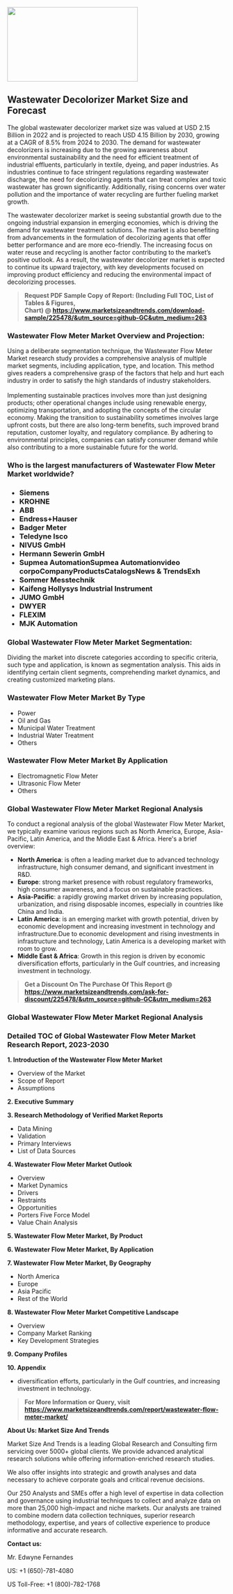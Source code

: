 <p><img class="alignnone size-medium wp-image-20088" src="https://ffe5etoiles.com/wp-content/uploads/2024/12/MST1-300x171.png" alt="" width="300" height="171" /></p><h2>Wastewater Decolorizer Market Size and Forecast</h2><p>The global wastewater decolorizer market size was valued at USD 2.15 Billion in 2022 and is projected to reach USD 4.15 Billion by 2030, growing at a CAGR of 8.5% from 2024 to 2030. The demand for wastewater decolorizers is increasing due to the growing awareness about environmental sustainability and the need for efficient treatment of industrial effluents, particularly in textile, dyeing, and paper industries. As industries continue to face stringent regulations regarding wastewater discharge, the need for decolorizing agents that can treat complex and toxic wastewater has grown significantly. Additionally, rising concerns over water pollution and the importance of water recycling are further fueling market growth.</p><p>The wastewater decolorizer market is seeing substantial growth due to the ongoing industrial expansion in emerging economies, which is driving the demand for wastewater treatment solutions. The market is also benefiting from advancements in the formulation of decolorizing agents that offer better performance and are more eco-friendly. The increasing focus on water reuse and recycling is another factor contributing to the market’s positive outlook. As a result, the wastewater decolorizer market is expected to continue its upward trajectory, with key developments focused on improving product efficiency and reducing the environmental impact of decolorizing processes.</p></p><blockquote id="" class=""><strong>Request PDF Sample Copy of Report: (Including Full TOC, List of Tables &amp; Figures, Chart)&nbsp;@&nbsp;<strong><a href="https://www.marketsizeandtrends.com/download-sample/225478/&utm_source=github-GC&utm_medium=263" target="_blank">https://www.marketsizeandtrends.com/download-sample/225478/&utm_source=github-GC&utm_medium=263</a></strong></strong></blockquote><h3 id="" class="">Wastewater Flow Meter Market&nbsp;Overview and Projection:</h3><p id="" class="">Using a deliberate segmentation technique, the Wastewater Flow Meter Market research study provides a comprehensive analysis of multiple market segments, including application, type, and location. This method gives readers a comprehensive grasp of the factors that help and hurt each industry in order to satisfy the high standards of industry stakeholders. <br /> <br />Implementing sustainable practices involves more than just designing products; other operational changes include using renewable energy, optimizing transportation, and adopting the concepts of the circular economy. Making the transition to sustainability sometimes involves large upfront costs, but there are also long-term benefits, such improved brand reputation, customer loyalty, and regulatory compliance. By adhering to environmental principles, companies can satisfy consumer demand while also contributing to a more sustainable future for the world.</p><h3 id="" class="">Who is the largest manufacturers of&nbsp;Wastewater Flow Meter Market worldwide?</h3><h3 class=""><p><ul><li>Siemens </li><li> KROHNE </li><li> ABB </li><li> Endress+Hauser </li><li> Badger Meter </li><li> Teledyne Isco </li><li> NIVUS GmbH </li><li> Hermann Sewerin GmbH </li><li> Supmea AutomationSupmea Automationvideo corpoCompanyProductsCatalogsNews & TrendsExh </li><li> Sommer Messtechnik </li><li> Kaifeng Hollysys Industrial Instrument </li><li> JUMO GmbH </li><li> DWYER </li><li> FLEXIM </li><li> MJK Automation</li></ul></p></h3><h3 id="" class="">Global&nbsp;Wastewater Flow Meter Market Segmentation:</h3><p id="" class="">Dividing the market into discrete categories according to specific criteria, such type and application, is known as segmentation analysis. This aids in identifying certain client segments, comprehending market dynamics, and creating customized marketing plans.</p><h3 id="" class="">Wastewater Flow Meter Market&nbsp;By Type</h3><p><p><ul><li>Power</li><li> Oil and Gas</li><li> Municipal Water Treatment</li><li> Industrial Water Treatment</li><li> Others</p></li></ul></p></p><h3 id="" class="">Wastewater Flow Meter Market&nbsp;By Application</h3><p class=""><p><ul><li>Electromagnetic Flow Meter</li><li> Ultrasonic Flow Meter</li><li> Others</li></ul></p></p><h3 id="" class="">Global Wastewater Flow Meter Market Regional Analysis</h3><p id="" class="">To conduct a regional analysis of the global Wastewater Flow Meter Market, we typically examine various regions such as North America, Europe, Asia-Pacific, Latin America, and the Middle East &amp; Africa. Here's a brief overview:</p><ul><li><strong>North America</strong>: is often a leading market due to advanced technology infrastructure, high consumer demand, and significant investment in R&amp;D.</li><li><strong>Europe</strong>: strong market presence with robust regulatory frameworks, high consumer awareness, and a focus on sustainable practices.</li><li><strong>Asia-Pacific</strong>: a rapidly growing market driven by increasing population, urbanization, and rising disposable incomes, especially in countries like China and India.</li><li><strong>Latin America</strong>: is an emerging market with growth potential, driven by economic development and increasing investment in technology and infrastructure.Due to economic development and rising investments in infrastructure and technology, Latin America is a developing market with room to grow.</li><li><strong>Middle East &amp; Africa</strong>: Growth in this region is driven by economic diversification efforts, particularly in the Gulf countries, and increasing investment in technology.</li></ul><blockquote id="" class=""><strong>Get a Discount On The Purchase Of This Report @ <strong><a href="https://www.marketsizeandtrends.com/ask-for-discount/225478/&utm_source=github-GC&utm_medium=263" target="_blank">https://www.marketsizeandtrends.com/ask-for-discount/225478/&utm_source=github-GC&utm_medium=263</a></strong></strong></blockquote><h3 id="" class="">Global Wastewater Flow Meter Market Regional Analysis</h3><h3 id="" class="">Detailed TOC of Global Wastewater Flow Meter Market Research Report, 2023-2030</h3><p id="" class=""><strong>1. Introduction of the Wastewater Flow Meter Market</strong></p><ul><li>Overview of the Market</li><li>Scope of Report</li><li>Assumptions</li></ul><p id="" class=""><strong>2. Executive Summary</strong></p><p id="" class=""><strong>3. Research Methodology of Verified Market Reports</strong></p><ul><li>Data Mining</li><li>Validation</li><li>Primary Interviews</li><li>List of Data Sources</li></ul><p id="" class=""><strong>4. Wastewater Flow Meter Market Outlook</strong></p><ul><li>Overview</li><li>Market Dynamics</li><li>Drivers</li><li>Restraints</li><li>Opportunities</li><li>Porters Five Force Model</li><li>Value Chain Analysis</li></ul><p id="" class=""><strong>5. Wastewater Flow Meter Market, By Product</strong></p><p id="" class=""><strong>6. Wastewater Flow Meter Market, By Application</strong></p><p id="" class=""><strong>7. Wastewater Flow Meter Market, By Geography</strong></p><ul><li>North America</li><li>Europe</li><li>Asia Pacific</li><li>Rest of the World</li></ul><p id="" class=""><strong>8. Wastewater Flow Meter Market Competitive Landscape</strong></p><ul><li>Overview</li><li>Company Market Ranking</li><li>Key Development Strategies</li></ul><p id="" class=""><strong>9. Company Profiles</strong></p><p id="" class=""><strong>10. Appendix</strong></p><ul><li>diversification efforts, particularly in the Gulf countries, and increasing investment in technology.</li></ul><blockquote id="" class=""><strong>For More Information or Query, visit <strong><strong><a href="https://www.marketsizeandtrends.com/report/wastewater-flow-meter-market/" target="_blank">https://www.marketsizeandtrends.com/report/wastewater-flow-meter-market/</a></strong></strong></strong></blockquote><p id="" class=""><strong>About Us: Market Size And Trends</strong></p><p id="" class="">Market Size And Trends is a leading Global Research and Consulting firm servicing over 5000+ global clients. We provide advanced analytical research solutions while offering information-enriched research studies.</p><p id="" class="">We also offer insights into strategic and growth analyses and data necessary to achieve corporate goals and critical revenue decisions.</p><p id="" class="">Our 250 Analysts and SMEs offer a high level of expertise in data collection and governance using industrial techniques to collect and analyze data on more than 25,000 high-impact and niche markets. Our analysts are trained to combine modern data collection techniques, superior research methodology, expertise, and years of collective experience to produce informative and accurate research.</p><p id="" class=""><strong>Contact us:</strong></p><p id="" class="">Mr. Edwyne Fernandes</p><p id="" class="">US: +1 (650)-781-4080</p><p id="" class="">US Toll-Free: +1 (800)-782-1768</p>
